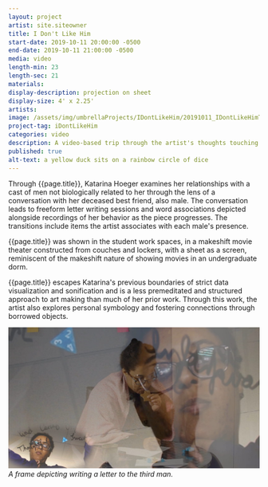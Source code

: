 ```yaml
---
layout: project
artist: site.siteowner
title: I Don't Like Him
start-date: 2019-10-11 20:00:00 -0500
end-date: 2019-10-11 21:00:00 -0500
media: video
length-min: 23
length-sec: 21
materials:
display-description: projection on sheet
display-size: 4' x 2.25'
artists:
image: /assets/img/umbrellaProjects/IDontLikeHim/20191011_IDontLikeHimTitle.jpg
project-tag: iDontLikeHim
categories: video
description: A video-based trip through the artist's thoughts touching on past friendships and current crushes.
published: true
alt-text: a yellow duck sits on a rainbow circle of dice
---
```


Through {{page.title}}, Katarina Hoeger examines her relationships with a cast of men not biologically related to her through the lens of a conversation with her deceased
best friend, also male.
The conversation leads to freeform letter writing sessions
and word associations depicted alongside recordings of her behavior as the piece
progresses.
The transitions include items the artist associates with each male's presence.

{{page.title}} was shown in the student work spaces, in a makeshift movie theater constructed from couches and  lockers, with a sheet as a screen, reminiscent of the makeshift nature of showing movies in an undergraduate
dorm.

{{page.title}} escapes Katarina's previous boundaries of strict data visualization and sonification and is a less premeditated and structured approach to art making than much of her prior work.
Through this work, the artist also explores personal symbology and fostering connections through borrowed objects.

![A triangular die in the top left corner, a shot of the artist with words in front of her in the bottom right, a shot of the artist writing while nibbling on a cookie in the mid background, and a closer shot of the artist with words in front of her](/assets/img/umbrellaProjects/IDontLikeHim/20191011_IDontLikeHim_PartIII.jpg)
*A frame depicting writing a letter to the third man.*

